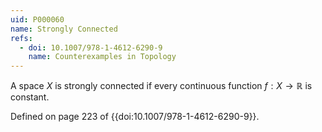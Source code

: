 ```yaml
---
uid: P000060
name: Strongly Connected
refs:
  - doi: 10.1007/978-1-4612-6290-9
    name: Counterexamples in Topology
---
```

A space $X$ is strongly connected if every continuous function $f:X \rightarrow \mathbb{R}$ is constant.

Defined on page 223 of {{doi:10.1007/978-1-4612-6290-9}}.
